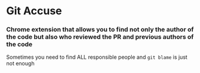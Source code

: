 # Git Accuse
### Chrome extension that allows you to find not only the author of the code but also who reviewed the PR and previous authors of the code

Sometimes you need to find ALL responsible people and `git blame` is just not enough
